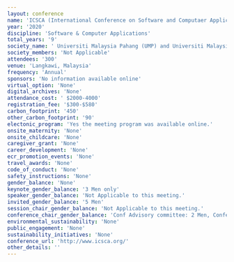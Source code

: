 ```yaml
---
layout: conference 
name: 'ICSCA (International Conference on Software and Computaer Applications)'
year: '2020'
discipline: 'Software & Computer Applications'
total_years: '9'
society_name: ' Universiti Malaysia Pahang (UMP) and Universiti Malaysia Perlis (UniMAP)'
society_members: 'Not Applicable'
attendees: '300'
venue: 'Langkawi, Malaysia'
frequency: 'Annual'
sponsors: 'No information available online'
virtual_option: 'None'
digital_archives: 'None'
attendance_cost: ' $2000-4000'
registration_fee: '$300-$580'
carbon_footprint: '450'
other_carbon_footprint: '90'
electonic_program: 'Yes the meeting program was available online.'
onsite_maternity: 'None'
onsite_childcare: 'None'
caregiver_grant: 'None'
career_development: 'None'
ecr_promotion_events: 'None'
travel_awards: 'None'
code_of_conduct: 'None'
safety_instructions: 'None'
gender_balance: 'None'
keynote_gender_balance: '3 Men only'
speaker_gender_balance: 'Not Applicable to this meeting.'
invited_gender_balance: '5 Men'
session_chair_gender_balance: 'Not Applicable to this meeting.'
conference_chair_gender_balance: 'Conf Advisory committee: 2 Men, Conference chairs: 3 Men, Program chairs: 4 Men, Local Arrangement chairs: 7 Men'
environmental_sustainability: 'None'
public_engagement: 'None'
sustainability_initiatives: 'None'
conference_url: 'http://www.icsca.org/'
other_details: ''
---
```

